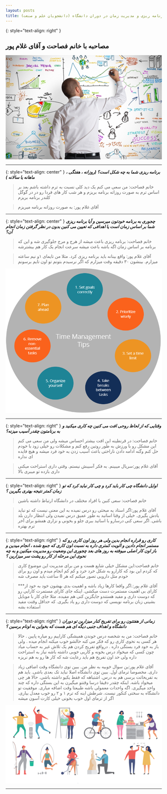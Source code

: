 ```yaml
---
layout: posts
title: برنامه ریزی و مدیریت زمان در دوران دانشگاه (دانشجویان علم و صنعت)
---
```

{: style="text-align: right" }
## مصاحبه با خانم فصاحت و آقای غلام پور 


![alt text](../assets/images/plan.jpg "Planing your day")

---
{: style="text-align: center" }
 ***برنامه ریزی شما به چه شکل است؟ (روزانه ، هفتگی ، ماهانه یا سالانه )***

> خانم فصاحت: من سعی می کنم یک دید کلی نسبت به ترم داشته باشم بعد بر اساس ترم به صورت روزاته برنامه بریزم و هر شب کار های فردا رو در در گوگل کلندر برنامه بریزم  

> آقای غلام پور:  به صورت روزانه برنامه میریزم  

---
{: style="text-align: center" }
 ***چجوری به برنامه خودتون میرسین و آیا برنامه ریزی شما بر اساس زمان است یا اهدافی که تعیین می کنین بدون در نظر گرفتن زمان انجام آن؟***

> خانم فصاحت: برنامه ریزی باعث میشه از هرج و مرج جلوگیری شه و این که برنامه بر اساس زمان اگه باشه باعث میشه سرعت انجام یک کار هم بیشترشه 


> آقای غلام پور:  واقع بینانه باید برنامه ریزی کرد. مثلا من تایمای ۱و نیم ساعته میزارم. بینشون ۳۰ دقیقه وقت میزارم که اگر نرسیدم بتونم تو اون تایم برسونم

![alt text](../assets/images/plan2.jpg "Time management")


---
{: style="text-align: right" }
 ***وقتایی که از لحاظ روحی افت می کنین چه کاری میکنید و به برنامتون چقدر آسیب میزنه؟***

> خانم فصاحت: در قرنطینه این افت بیشتر احساس  میشه ولی من سعی می کنم این مشکل رو با ورزش به طور روتین رفع کنم و مشکلات رو خیلی زود با خودم حل کنم وگنه ادامه دادن ناراحتی باعث آسیب زدن به خود فرد میشه و هیچ فایده ای نداره


> آقای غلام پور:سریال میبینم. به فکر آسیبش نیستم. وقتی داری استراحت میکنی داری بازده تو میبری بالا

---
{: style="text-align: right" }
 ***اوایل دانشگاه چی کار باید کرد و چی کار  نباید کرد که تو زمان کمتر نتیجه بهتری بگیرین ؟***

> خانم فصاحت: سعی کنین با افراد مختلف در دانشگاه ارتباط داشته باشین


> آقای غلام پور:اگر استاد یه مبحثی رو درس نمیده به این معنی نیست که تو نباید یادش بگیری. خیلی از وقتا اساتید به طور عمیق درس نمیدن ولی انتظار دارن بلد باشی. اگر سعی کنی درسارو با اساتید ببری جلو و بخونی و نزاری همشو برای آخر ترم بهتره

---
{: style="text-align: right" }
 ***کاری رو قراره انجام بدین ولی هر روز اون کاری رو که مستمر انجام دادین و الویت کمتری داره به نسبت اون کاری که جمع شده ، انجام میدین و باز اون کار اصلی میوفته به روز های بعد چجوری این وضعیت رو مدیریت میکنین و به چه نحوی این مرحله از کار رو پشت سر میزارین  ؟***

>خانم فصاحت:این مشکل خیلی شایع هست و من برای مدیریت این موضوع کاری که کردم این بود که کارارو به شکل خرد خرد و کم کم انجام میدم و اون رو برای خودم مثل دارویی تصور میکنم که هر 8 ساعت باید مصرف شه


> ***آقای غلام پور:.اگر واقعا کارها زیاد باشه و اهمیت بدی بهشون خود به خود از کارای بی اهمیت مستمرت دست میکشی. اینکه جای کارای مستمرت کارایی رو که دوست داری و مفید هستندو جایگزین کنی هم مفیده. مثلا جای کار با موبایل بشینی زبان برنامه نویسی که دوست داری رو یاد بگیری. که حداقل وقتت مفید استفاده بشه

---
{: style="text-align: right" }
 ***زمانی از هفتتون رو برای تفریح کنار میزارین تو دوران دانشگاه و اهداف جنبی دیگه ای هم هست که بخواین به اونام برسین ؟***

> خانم فصاحت: من به شخصه درس خوندن همیشگی کاراییم رو میاره پایین . حالا هر کسی به نحوی کاری رو که فکر می کنه حالشو خوب میکنه انجام میده . ولی باز به خود فرد بستگی داره . درواقع تفریح کردن هم یک تلاش غیر به حساب میاد چون کسی که میخواد درس بخونه و کاریی خوبی داشته باشه نیاز به استراحت داره ولی حد اون تفریح هم باید رعایت شه که کار ها رو به هم نریزه


> آقای غلام پور:ین سوال خوبیه به نظر من. ببین توی دانشگاه وقت اضافی زیاد داری. مخصوصا ترمای اول. ببین توی دانشگاه اصلا نباید تک بعدی باشی. باید هم به تفریحاتت برسی هم به درس. اشتباهه که فقط یکیو داشته باشی. حالا هر چی میخواد باشه. اینکه چقدر دقیقا درسا وقتتو میگیرن به این بستگی داره که چند واحد میگیری. اگه واحدات معمولی باشه طبیعتا وقت اضافه میاری. موفقیت تو دانشگاه به سختی کنکور نیست. شرطش اینه که ترم ۱ و ۲ رو خوب معدل بیاری. اگر از ترمای اول خوب بخونی خیلی کارت آسون میشه

![alt text](../assets/images/plan3.jpg "Having Fun")

---
